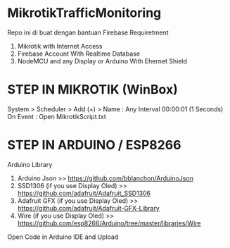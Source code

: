 # MikrotikTrafficMonitoring
Repo ini di buat dengan bantuan Firebase
Requiretment
1. Mikrotik with Internet Access
2. Firebase Account With Realtime Database
3. NodeMCU and any Display or Arduino With Ehernet Shield

# STEP IN MIKROTIK (WinBox)
System > Scheduler > Add (+) > 
Name : Any
Interval 00:00:01 (1 Seconds)
On Event : Open MikrotikScript.txt

# STEP IN ARDUINO / ESP8266
Arduino Library 
1. Arduino Json >> https://github.com/bblanchon/ArduinoJson
2. SSD1306 (if you use Display Oled) >> https://github.com/adafruit/Adafruit_SSD1306
3. Adafruit GFX (if you use Display Oled) >> https://github.com/adafruit/Adafruit-GFX-Library
4. Wire (if you use Display Oled) >> https://github.com/esp8266/Arduino/tree/master/libraries/Wire

Open Code in Arduino IDE and Upload
